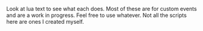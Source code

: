 Look at lua text to see what each does. Most of these are for custom events and are a work in progress. Feel free to use whatever. Not all the scripts here are ones I created myself.
